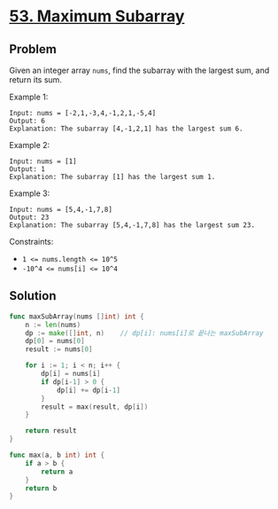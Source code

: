 # [53. Maximum Subarray](https://leetcode.com/problems/maximum-subarray/)

## Problem

Given an integer array `nums`, find the 
subarray with the largest sum, and return its sum.

Example 1:

```
Input: nums = [-2,1,-3,4,-1,2,1,-5,4]
Output: 6
Explanation: The subarray [4,-1,2,1] has the largest sum 6.
```

Example 2:

```
Input: nums = [1]
Output: 1
Explanation: The subarray [1] has the largest sum 1.
```

Example 3:

```
Input: nums = [5,4,-1,7,8]
Output: 23
Explanation: The subarray [5,4,-1,7,8] has the largest sum 23.
```

Constraints:

- `1 <= nums.length <= 10^5`
- `-10^4 <= nums[i] <= 10^4`

## Solution

```go
func maxSubArray(nums []int) int {
	n := len(nums)
	dp := make([]int, n)    // dp[i]: nums[i]로 끝나는 maxSubArray
	dp[0] = nums[0]
	result := nums[0]

	for i := 1; i < n; i++ {
		dp[i] = nums[i]
		if dp[i-1] > 0 {
			dp[i] += dp[i-1]
		}
		result = max(result, dp[i])
	}

	return result
}

func max(a, b int) int {
	if a > b {
		return a
	}
	return b
}
```